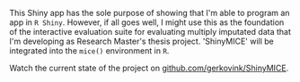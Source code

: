 This Shiny app has the sole purpose of showing that I'm able to program an app in `R Shiny`. However, if all goes well, I might use this as the foundation of the interactive evaluation suite for evaluating multiply imputated data that I'm developing as Research Master's thesis project. 'ShinyMICE' will be integrated into the `mice()` environment in `R`.

Watch the current state of the project on [github.com/gerkovink/ShinyMICE](https://github.com/gerkovink/ShinyMICE/).